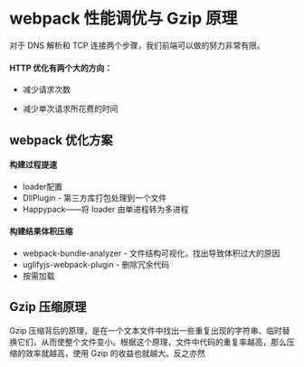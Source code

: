 # webpack 性能调优与 Gzip 原理

对于 DNS 解析和 TCP 连接两个步骤，我们前端可以做的努力非常有限。



#### HTTP 优化有两个大的方向：

- 减少请求次数

- 减少单次请求所花费的时间

  

## webpack 优化方案

#### 构建过程提速

- loader配置
- DllPlugin - 第三方库打包处理到一个文件
- Happypack——将 loader 由单进程转为多进程

#### 构建结果体积压缩
- webpack-bundle-analyzer - 文件结构可视化，找出导致体积过大的原因
- uglifyjs-webpack-plugin - 删除冗余代码
- 按需加载




## Gzip 压缩原理

Gzip 压缩背后的原理，是在一个文本文件中找出一些重复出现的字符串、临时替换它们，从而使整个文件变小。根据这个原理，文件中代码的重复率越高，那么压缩的效率就越高，使用 Gzip 的收益也就越大。反之亦然